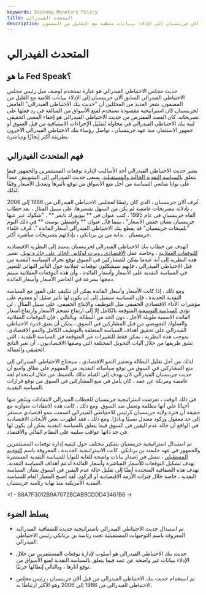 ```yaml
---
keywords: Economy,Monetary Policy
title: المتحدث الفيدرالي
description: حديث بنك الاحتياطي الفيدرالي هو عبارة تستخدم لوصف ميل رئيس مجلس الاحتياطي الفيدرالي السابق ألان جرينسبان إلى الإدلاء ببيانات ملطفة مع القليل من المضمون.
---
```


# المتحدث الفيدرالي
## ما هو Fed Speak؟

حديث مجلس الاحتياطي الفيدرالي هو عبارة تستخدم لوصف ميل رئيس مجلس الاحتياطي الفيدرالي السابق ألان جرينسبان إلى الإدلاء ببيانات كلامية مع القليل من المضمون. شعر العديد من المحللين أن "حديث بنك الاحتياطي الفيدرالي" الغامض لجرينسبان كان استراتيجية مقصودة تستخدم لمنع الأسواق من المبالغة في رد فعلها على تصريحاته. كان القصد المفترض من حديث الاحتياطي الفيدرالي هو إخفاء المعنى الحقيقي لنية بنك الاحتياطي الفيدرالي في محاولة لتقليل الإجراءات الاستباقية من قبل السوق أو جمهور الاستثمار. منذ عهد جرينسبان ، تواصل رؤساء بنك الاحتياطي الفيدرالي الآخرون بطريقة أكثر إيجازًا ومباشرة.

## فهم المتحدث الفيدرالي

يعتبر حديث الاحتياطي الفيدرالي أحد الأساليب لإدارة توقعات المستثمرين والجمهور فيما يتعلق [بالسياسة النقدية الحالية والمستقبلية](/monetarypolicy). يسعى حديث الفيدرالي إلى التشويش عمداً على نوايا صانعي السياسة من أجل منع الأسواق من توقع تأثيرها وتعديل الأسعار وفقًا لذلك.

عُرف آلان جرينسبان ، الذي كان رئيسًا لمجلس الاحتياطي الفيدرالي من 1986 إلى 2006 ، بإدلائه بتصريحات غامضة لم يكن من السهل تفسيرها. على سبيل المثال ، بعد خطاب ألقاه جرينسبان في عام 1995 ، كتب عنوان في ** نيويورك تايمز ** ، "شكوك عبر عنها جرينسبان بشأن خفض الأسعار" ، بينما قال عنوان ** واشنطن بوست ** في ذلك اليوم "تلميحات جرينسبان" قد يقطع بنك الاحتياطي الفيدرالي أسعار الفائدة ". عُرف خلفاء جرينسبان ، بداية من بن برنانكي ، بإدلائهم بتصريحات مباشرة أكثر.

الهدف من خطاب بنك الاحتياطي الفيدرالي لجرينسبان يستند إلى النظرية الاقتصادية [للتوقعات العقلانية](/rationaltheoryofexpectations) ، وخاصة عمل [الاقتصادي روبرت لوكاس الحائز على جائزة نوبل](/robert-e-lucas-jr). تشير هذه النظرية إلى أنه عندما يمكن للمشاركين في السوق توقع تحرك السياسة النقدية من قبل الاحتياطي الفيدرالي ، فإنهم سيشكلون توقعات عقلانية حول التأثير النهائي للتغيير في السياسة النقدية على الأسعار وأسعار الفائدة ، وأن هذه التوقعات العقلانية سيتم دمجها بسرعة في الحاضر الأسعار وأسعار الفائدة.

ومع ذلك ، إذا كانت الأسعار وأسعار الفائدة يمكن أن تتكيف على الفور مع السياسة النقدية الجديدة ، فإن السياسة ستميل إلى أن يكون لها تأثير ضئيل أو معدوم على مؤشرات الأداء الاقتصادي الحقيقي مثل التوظيف والإنتاج الحقيقي. على سبيل المثال ، لن تؤدي [السياسة التوسعية](/expansionary_policy) المتوقعة بالكامل إلا إلى ارتفاع تضخم الأسعار وارتفاع أسعار الفائدة الاسمية طويلة الأجل ، دون الحد من البطالة. وبالتالي ، فإن التوقعات العقلانية والسلوك التعويضي من قبل المشاركين في السوق ، يمكن أن يعيق قدرة الاحتياطي الفيدرالي على تحقيق أهداف السياسة المتعلقة بالتوظيف الكامل والنمو الاقتصادي. بموجب هذه النظرية ، يمكن فقط للتغييرات غير المتوقعة في السياسة النقدية ، التي تشق طريقها من خلال آليات التحويل المختلفة التي وصفها الاقتصاديون ، أن تغير الناتج الحقيقي والعمالة.

لذلك من أجل تقليل البطالة وتحفيز النمو الاقتصادي ، سيحتاج الاحتياطي الفيدرالي إلى منع المشاركين في السوق من توقع سياساته النقدية. من المفهوم على نطاق واسع أن حديث جرينسبان الفيدرالي كان يهدف إلى القيام بذلك بالضبط. من خلال استخدام لغة غامضة ومربكة عن عمد ، كان يأمل في منع المشاركين في السوق من توقع قرارات السياسة النقدية.

في ذلك الوقت ، تعرضت استراتيجية جرينسبان للخطاب الفيدرالي لانتقادات وسُخِر منها أحيانًا على أنها مظلمة وتعمل ضد السوق. ومع ذلك ، كانت هذه الانتقادات متوازنة مع حقيقة أن فترة ولاية جرينسبان كرئيس للاحتياطي الفيدرالي اتسمت بنمو اقتصادي مستقر إلى حد معقول وركود معتدل نسبيًا ونادرًا. ومع ذلك ، فقد أظهرت بعض الأبحاث الاقتصادية في الواقع أن حالة عدم اليقين في السوق فيما يتعلق بالسياسة النقدية يمكن أن يكون لها في حد ذاتها عواقب سلبية على النظام المالي والاقتصاد.

تم استبدال استراتيجية جرينسبان بتفكير مختلف حول كيفية إدارة توقعات المستثمرين والجمهور في عهد خليفته بن برنانكي. كانت الاستراتيجية الجديدة ، المعروفة باسم [التوجيه المستقبلي](/forward-guidance) ، تتمثل في إصدار بيانات واضحة للغاية للنوايا للسياسة النقدية المستمرة بهدف تشكيل التوقعات للأسعار المباشرة وأسعار الفائدة لدعم أهداف السياسة النقدية. تهدف هذه الشفافية المتجددة أيضًا إلى تقليل حالة عدم اليقين في السوق بشأن السياسة النقدية ، خاصة خلال فترات الأزمة الاقتصادية أو الركود. لقد أصبح المعيار العام للسياسة النقدية الأمريكية منذ نهاية رئاسة جرينسبان.

<! - 88A7F3012B9A7072BCAB9CDDD43461B6 ->

## يسلط الضوء

- تم استبدال حديث الاحتياطي الفيدرالي باستراتيجية جديدة للشفافية الفيدرالية المعروفة باسم التوجيهات المستقبلية تحت رئاسة بن برنانكي رئيس الاحتياطي الفيدرالي.

- حديث بنك الاحتياطي الفيدرالي هو أسلوب لإدارة توقعات المستثمرين من خلال الإدلاء ببيانات غير واضحة عن عمد فيما يتعلق بالسياسة النقدية لمنع الأسواق من توقع آثارها ، وبالتالي إبطالها جزئيًا.

- تم استخدام حديث بنك الاحتياطي الفيدرالي من قبل ألان جرينسبان ، رئيس مجلس الاحتياطي الفيدرالي من 1986 إلى 2006 وهو الأكثر ارتباطًا به.

